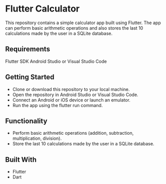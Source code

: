<!-- # calculator_app_getx

A new Flutter project.

## Getting Started

This project is a starting point for a Flutter application.

A few resources to get you started if this is your first Flutter project:

- [Lab: Write your first Flutter app](https://docs.flutter.dev/get-started/codelab)
- [Cookbook: Useful Flutter samples](https://docs.flutter.dev/cookbook)

For help getting started with Flutter development, view the
[online documentation](https://docs.flutter.dev/), which offers tutorials,
samples, guidance on mobile development, and a full API reference. -->

# Flutter Calculator

This repository contains a simple calculator app built using Flutter. The app can perform basic arithmetic operations and also stores the last 10 calculations made by the user in a SQLite database.

## Requirements

Flutter SDK
Android Studio or Visual Studio Code

## Getting Started

- Clone or download this repository to your local machine.
- Open the repository in Android Studio or Visual Studio Code.
- Connect an Android or iOS device or launch an emulator.
- Run the app using the flutter run command.

## Functionality

- Perform basic arithmetic operations (addition, subtraction, multiplication, division).
- Store the last 10 calculations made by the user in a SQLite database.

## Built With

- Flutter
- Dart
